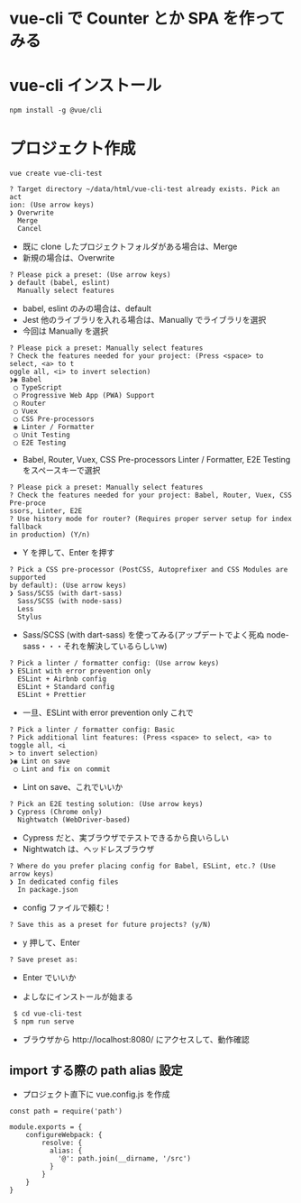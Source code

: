 # vue-cli で Counter とか SPA を作ってみる
# vue-cli インストール
```
npm install -g @vue/cli
```

# プロジェクト作成
```
vue create vue-cli-test
```

```
? Target directory ~/data/html/vue-cli-test already exists. Pick an act
ion: (Use arrow keys)
❯ Overwrite
  Merge
  Cancel
```
- 既に clone したプロジェクトフォルダがある場合は、Merge
- 新規の場合は、Overwrite

```
? Please pick a preset: (Use arrow keys)
❯ default (babel, eslint)
  Manually select features
```
- babel, eslint のみの場合は、default
- Jest 他のライブラリを入れる場合は、Manually でライブラリを選択
- 今回は Manually を選択

```
? Please pick a preset: Manually select features
? Check the features needed for your project: (Press <space> to select, <a> to t
oggle all, <i> to invert selection)
❯◉ Babel
 ◯ TypeScript
 ◯ Progressive Web App (PWA) Support
 ◯ Router
 ◯ Vuex
 ◯ CSS Pre-processors
 ◉ Linter / Formatter
 ◯ Unit Testing
 ◯ E2E Testing
```
- Babel, Router, Vuex, CSS Pre-processors Linter / Formatter, E2E Testing をスペースキーで選択

```
? Please pick a preset: Manually select features
? Check the features needed for your project: Babel, Router, Vuex, CSS Pre-proce
ssors, Linter, E2E
? Use history mode for router? (Requires proper server setup for index fallback
in production) (Y/n)
```
- Y を押して、Enter を押す

```
? Pick a CSS pre-processor (PostCSS, Autoprefixer and CSS Modules are supported
by default): (Use arrow keys)
❯ Sass/SCSS (with dart-sass)
  Sass/SCSS (with node-sass)
  Less
  Stylus
```
- Sass/SCSS (with dart-sass) を使ってみる(アップデートでよく死ぬ node-sass・・・それを解決しているらしいw)

```
? Pick a linter / formatter config: (Use arrow keys)
❯ ESLint with error prevention only
  ESLint + Airbnb config
  ESLint + Standard config
  ESLint + Prettier
```
- 一旦、ESLint with error prevention only これで

```
? Pick a linter / formatter config: Basic
? Pick additional lint features: (Press <space> to select, <a> to toggle all, <i
> to invert selection)
❯◉ Lint on save
 ◯ Lint and fix on commit
```
- Lint on save、これでいいか

```
? Pick an E2E testing solution: (Use arrow keys)
❯ Cypress (Chrome only)
  Nightwatch (WebDriver-based)
```
- Cypress だと、実ブラウザでテストできるから良いらしい
- Nightwatch は、ヘッドレスブラウザ

```
? Where do you prefer placing config for Babel, ESLint, etc.? (Use arrow keys)
❯ In dedicated config files
  In package.json
```
- config ファイルで頼む！

```
? Save this as a preset for future projects? (y/N)
```
- y 押して、Enter

```
? Save preset as:
```
- Enter でいいか

- よしなにインストールが始まる

```
 $ cd vue-cli-test
 $ npm run serve
```
- ブラウザから http://localhost:8080/ にアクセスして、動作確認

## import する際の path alias 設定
- プロジェクト直下に vue.config.js を作成
```
const path = require('path')

module.exports = {
    configureWebpack: {
        resolve: {
          alias: {
            '@': path.join(__dirname, '/src')
          }
        }
    }
}
```